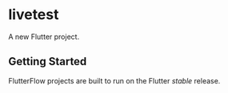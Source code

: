 # livetest

A new Flutter project.

## Getting Started

FlutterFlow projects are built to run on the Flutter _stable_ release.
